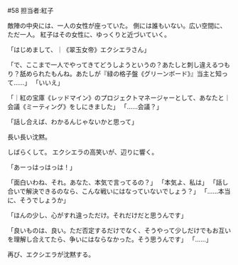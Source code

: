 #58 担当者:紅子

敵陣の中央には、一人の女性が座っていた。
側には誰もいない。広い空間に、ただ一人。
紅子はその女性に、ゆっくりと近づいていく。

「はじめまして、｜《翠玉女帝》エクシエラさん」


「で、ここまで一人でやってきてどうしようというの？あたしと刺し違えるつもり？舐められたもんね。あたしが『緑の格子盤《グリーンボード》』当主と知って……」
「いいえ」

「｜紅の宝庫《レッドマイン》のプロジェクトマネージャーとして、あなたと｜会議《ミーティング》をしにきました」
「……会議？」


「話し合えば、わかるんじゃないかと思って」

長い長い沈黙。

しばらくして。
エクシエラの高笑いが、辺りに響く。

「あーっはっはっは！」

「面白いわね、それ。あなた、本気で言ってるの？」
「本気よ、私は」
「話し合いで解決できるのなら、こんな戦いにはなっていないでしょう？」
「……本当に、そうでしょうか」


「ほんの少し、心がすれ違っただけ。それだけだと思うんです」

「良いものは、良い。ただ否定するだけでなく、そうやって少しだけでもお互いを理解し合えてたら、争いにはならなかった。そう思うんです」
「……」

再び、エクシエラが沈黙する。





